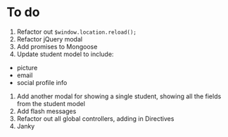 # To do

1. Refactor out `$window.location.reload();`
1. Refactor jQuery modal
1. Add promises to Mongoose
1. Update student model to include:
  - picture
  - email
  - social profile info
1. Add another modal for showing a single student, showing all the fields from the student model
1. Add flash messages
1. Refactor out all global controllers, adding in Directives
1. Janky